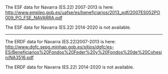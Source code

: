 The ESF data for Navarra (ES.22) 2007-2013 is here: http://www.empleo.gob.es/uafse/es/beneficiarios/2013_pdf/2007ES052PO009_PO_FSE_NAVARRA.pdf

The ESF data for Navarra (ES.22) 2014-2020 is not available.

---

The ERDF data for Navarra (ES.22)2007-2013 is here: http://www.dgfc.sepg.minhap.gob.es/sitios/dgfc/es-ES/Beneficiarios%20Fondos%20Feder%20y%20Fondos%20de%20Cohesin/NA3516.pdf

The ERDF data for Navarra (ES.22) 2014-2020 is not available.
